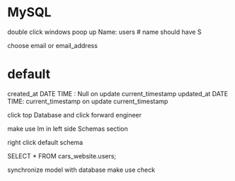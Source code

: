 # MySQL


double click windows poop up
Name: users  # name should have S

choose email or email_address


# default 
created_at DATE TIME : Null on update current_timestamp
updated_at DATE TIME: current_timestamp on update current_timestamp 

click top Database and click forward engineer


make use Im in left side Schemas section

right click default schema

SELECT * FROM cars_website.users;


synchronize model with database 
make use check








